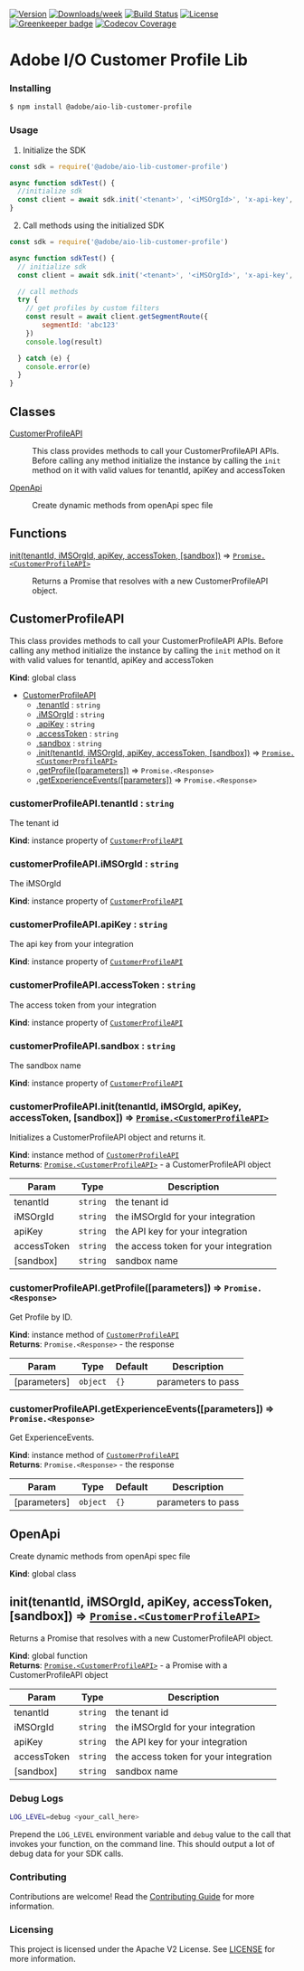 <!--
Copyright 2019 Adobe. All rights reserved.
This file is licensed to you under the Apache License, Version 2.0 (the "License");
you may not use this file except in compliance with the License. You may obtain a copy
of the License at http://www.apache.org/licenses/LICENSE-2.0

Unless required by applicable law or agreed to in writing, software distributed under
the License is distributed on an "AS IS" BASIS, WITHOUT WARRANTIES OR REPRESENTATIONS
OF ANY KIND, either express or implied. See the License for the specific language
governing permissions and limitations under the License.
-->

[![Version](https://img.shields.io/npm/v/@adobe/aio-lib-customer-profile.svg)](https://npmjs.org/package/@adobe/aio-lib-customer-profile)
[![Downloads/week](https://img.shields.io/npm/dw/@adobe/aio-lib-customer-profile.svg)](https://npmjs.org/package/@adobe/aio-lib-customer-profile)
[![Build Status](https://travis-ci.com/adobe/aio-lib-customer-profile.svg?branch=master)](https://travis-ci.com/adobe/aio-lib-customer-profile)
[![License](https://img.shields.io/badge/License-Apache%202.0-blue.svg)](https://opensource.org/licenses/Apache-2.0) [![Greenkeeper badge](https://badges.greenkeeper.io/adobe/aio-lib-customer-profile.svg)](https://greenkeeper.io/)
[![Codecov Coverage](https://img.shields.io/codecov/c/github/adobe/aio-lib-customer-profile/master.svg?style=flat-square)](https://codecov.io/gh/adobe/aio-lib-customer-profile/)

# Adobe I/O Customer Profile Lib

### Installing

```bash
$ npm install @adobe/aio-lib-customer-profile
```

### Usage
1) Initialize the SDK

```javascript
const sdk = require('@adobe/aio-lib-customer-profile')

async function sdkTest() {
  //initialize sdk
  const client = await sdk.init('<tenant>', '<iMSOrgId>', 'x-api-key', '<valid auth token>', '[sandbox]')
}
```

2) Call methods using the initialized SDK

```javascript
const sdk = require('@adobe/aio-lib-customer-profile')

async function sdkTest() {
  // initialize sdk
  const client = await sdk.init('<tenant>', '<iMSOrgId>', 'x-api-key', '<valid auth token>', '[sandbox]')

  // call methods
  try {
    // get profiles by custom filters
    const result = await client.getSegmentRoute({
        segmentId: 'abc123'
    })
    console.log(result)

  } catch (e) {
    console.error(e)
  }
}
```

## Classes

<dl>
<dt><a href="#CustomerProfileAPI">CustomerProfileAPI</a></dt>
<dd><p>This class provides methods to call your CustomerProfileAPI APIs.
Before calling any method initialize the instance by calling the <code>init</code> method on it
with valid values for tenantId, apiKey and accessToken</p>
</dd>
<dt><a href="#OpenApi">OpenApi</a></dt>
<dd><p>Create dynamic methods from openApi spec file</p>
</dd>
</dl>

## Functions

<dl>
<dt><a href="#init">init(tenantId, iMSOrgId, apiKey, accessToken, [sandbox])</a> ⇒ <code><a href="#CustomerProfileAPI">Promise.&lt;CustomerProfileAPI&gt;</a></code></dt>
<dd><p>Returns a Promise that resolves with a new CustomerProfileAPI object.</p>
</dd>
</dl>

<a name="CustomerProfileAPI"></a>

## CustomerProfileAPI
This class provides methods to call your CustomerProfileAPI APIs.
Before calling any method initialize the instance by calling the `init` method on it
with valid values for tenantId, apiKey and accessToken

**Kind**: global class  

* [CustomerProfileAPI](#CustomerProfileAPI)
    * [.tenantId](#CustomerProfileAPI+tenantId) : <code>string</code>
    * [.iMSOrgId](#CustomerProfileAPI+iMSOrgId) : <code>string</code>
    * [.apiKey](#CustomerProfileAPI+apiKey) : <code>string</code>
    * [.accessToken](#CustomerProfileAPI+accessToken) : <code>string</code>
    * [.sandbox](#CustomerProfileAPI+sandbox) : <code>string</code>
    * [.init(tenantId, iMSOrgId, apiKey, accessToken, [sandbox])](#CustomerProfileAPI+init) ⇒ [<code>Promise.&lt;CustomerProfileAPI&gt;</code>](#CustomerProfileAPI)
    * [.getProfile([parameters])](#CustomerProfileAPI+getProfile) ⇒ <code>Promise.&lt;Response&gt;</code>
    * [.getExperienceEvents([parameters])](#CustomerProfileAPI+getExperienceEvents) ⇒ <code>Promise.&lt;Response&gt;</code>

<a name="CustomerProfileAPI+tenantId"></a>

### customerProfileAPI.tenantId : <code>string</code>
The tenant id

**Kind**: instance property of [<code>CustomerProfileAPI</code>](#CustomerProfileAPI)  
<a name="CustomerProfileAPI+iMSOrgId"></a>

### customerProfileAPI.iMSOrgId : <code>string</code>
The iMSOrgId

**Kind**: instance property of [<code>CustomerProfileAPI</code>](#CustomerProfileAPI)  
<a name="CustomerProfileAPI+apiKey"></a>

### customerProfileAPI.apiKey : <code>string</code>
The api key from your integration

**Kind**: instance property of [<code>CustomerProfileAPI</code>](#CustomerProfileAPI)  
<a name="CustomerProfileAPI+accessToken"></a>

### customerProfileAPI.accessToken : <code>string</code>
The access token from your integration

**Kind**: instance property of [<code>CustomerProfileAPI</code>](#CustomerProfileAPI)  
<a name="CustomerProfileAPI+sandbox"></a>

### customerProfileAPI.sandbox : <code>string</code>
The sandbox name

**Kind**: instance property of [<code>CustomerProfileAPI</code>](#CustomerProfileAPI)  
<a name="CustomerProfileAPI+init"></a>

### customerProfileAPI.init(tenantId, iMSOrgId, apiKey, accessToken, [sandbox]) ⇒ [<code>Promise.&lt;CustomerProfileAPI&gt;</code>](#CustomerProfileAPI)
Initializes a CustomerProfileAPI object and returns it.

**Kind**: instance method of [<code>CustomerProfileAPI</code>](#CustomerProfileAPI)  
**Returns**: [<code>Promise.&lt;CustomerProfileAPI&gt;</code>](#CustomerProfileAPI) - a CustomerProfileAPI object  

| Param | Type | Description |
| --- | --- | --- |
| tenantId | <code>string</code> | the tenant id |
| iMSOrgId | <code>string</code> | the iMSOrgId for your integration |
| apiKey | <code>string</code> | the API key for your integration |
| accessToken | <code>string</code> | the access token for your integration |
| [sandbox] | <code>string</code> | sandbox name |

<a name="CustomerProfileAPI+getProfile"></a>

### customerProfileAPI.getProfile([parameters]) ⇒ <code>Promise.&lt;Response&gt;</code>
Get Profile by ID.

**Kind**: instance method of [<code>CustomerProfileAPI</code>](#CustomerProfileAPI)  
**Returns**: <code>Promise.&lt;Response&gt;</code> - the response  

| Param | Type | Default | Description |
| --- | --- | --- | --- |
| [parameters] | <code>object</code> | <code>{}</code> | parameters to pass |

<a name="CustomerProfileAPI+getExperienceEvents"></a>

### customerProfileAPI.getExperienceEvents([parameters]) ⇒ <code>Promise.&lt;Response&gt;</code>
Get ExperienceEvents.

**Kind**: instance method of [<code>CustomerProfileAPI</code>](#CustomerProfileAPI)  
**Returns**: <code>Promise.&lt;Response&gt;</code> - the response  

| Param | Type | Default | Description |
| --- | --- | --- | --- |
| [parameters] | <code>object</code> | <code>{}</code> | parameters to pass |

<a name="OpenApi"></a>

## OpenApi
Create dynamic methods from openApi spec file

**Kind**: global class  
<a name="init"></a>

## init(tenantId, iMSOrgId, apiKey, accessToken, [sandbox]) ⇒ [<code>Promise.&lt;CustomerProfileAPI&gt;</code>](#CustomerProfileAPI)
Returns a Promise that resolves with a new CustomerProfileAPI object.

**Kind**: global function  
**Returns**: [<code>Promise.&lt;CustomerProfileAPI&gt;</code>](#CustomerProfileAPI) - a Promise with a CustomerProfileAPI object  

| Param | Type | Description |
| --- | --- | --- |
| tenantId | <code>string</code> | the tenant id |
| iMSOrgId | <code>string</code> | the iMSOrgId for your integration |
| apiKey | <code>string</code> | the API key for your integration |
| accessToken | <code>string</code> | the access token for your integration |
| [sandbox] | <code>string</code> | sandbox name |

### Debug Logs

```bash
LOG_LEVEL=debug <your_call_here>
```

Prepend the `LOG_LEVEL` environment variable and `debug` value to the call that invokes your function, on the command line. This should output a lot of debug data for your SDK calls.

### Contributing

Contributions are welcome! Read the [Contributing Guide](./.github/CONTRIBUTING.md) for more information.

### Licensing

This project is licensed under the Apache V2 License. See [LICENSE](LICENSE) for more information.
